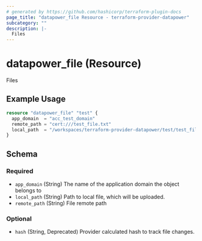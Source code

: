 ```yaml
---
# generated by https://github.com/hashicorp/terraform-plugin-docs
page_title: "datapower_file Resource - terraform-provider-datapower"
subcategory: ""
description: |-
  Files
---
```


# datapower_file (Resource)

Files

## Example Usage

```terraform
resource "datapower_file" "test" {
  app_domain  = "acc_test_domain"
  remote_path = "cert:///test_file.txt"
  local_path  = "/workspaces/terraform-provider-datapower/test/test_file.txt"
}
```

<!-- schema generated by tfplugindocs -->
## Schema

### Required

- `app_domain` (String) The name of the application domain the object belongs to
- `local_path` (String) Path to local file, which will be uploaded.
- `remote_path` (String) File remote path

### Optional

- `hash` (String, Deprecated) Provider calculated hash to track file changes.
